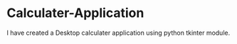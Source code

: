 # Calculater-Application
I have created a Desktop calculater application using python tkinter module.
